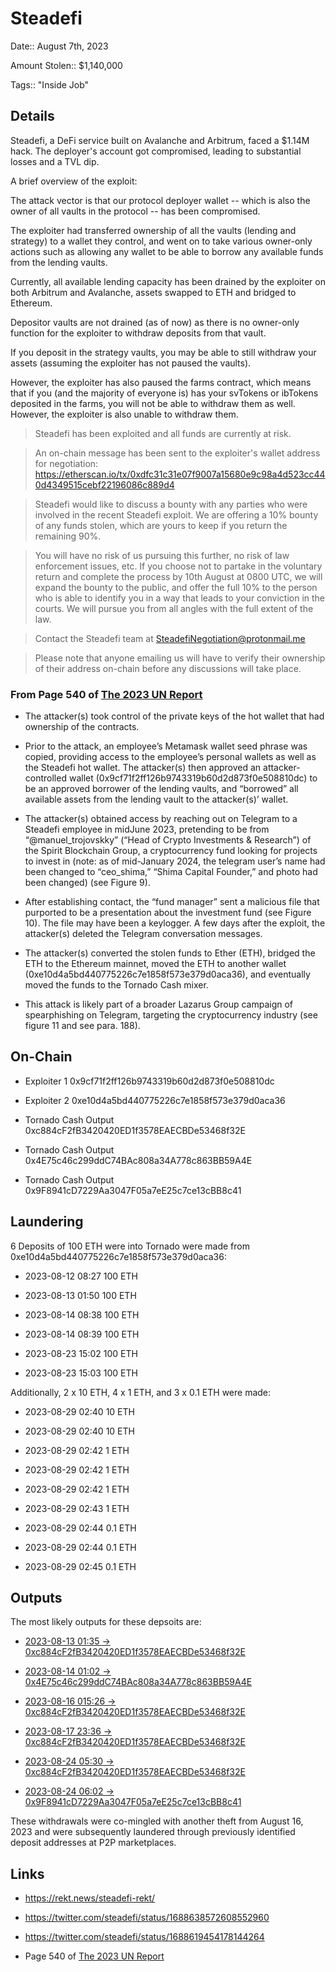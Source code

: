 # Steadefi

Date:: August 7th, 2023

Amount Stolen:: $1,140,000

Tags:: "Inside Job"

## Details

Steadefi, a DeFi service built on Avalanche and Arbitrum, faced a $1.14M hack. The deployer's account got compromised, leading to substantial losses and a TVL dip.

A brief overview of the exploit:

The attack vector is that our protocol deployer wallet -- which is also the owner of all vaults in the protocol -- has been compromised.  

The exploiter had transferred ownership of all the vaults (lending and strategy) to a wallet they control, and went on to take various owner-only actions such as allowing any wallet to be able to borrow any available funds from the lending vaults. 

Currently, all available lending capacity has been drained by the exploiter on both Arbitrum and Avalanche, assets swapped to ETH and bridged to Ethereum.  

Depositor vaults are not drained (as of now) as there is no owner-only function for the exploiter to withdraw deposits from that vault. 

If you deposit in the strategy vaults, you may be able to still withdraw your assets (assuming the exploiter has not paused the vaults). 

However, the exploiter has also paused the farms contract, which means that if you (and the majority of everyone is) has your svTokens or ibTokens deposited in the farms, you will not be able to withdraw them as well. However, the exploiter is also unable to withdraw them.

> Steadefi has been exploited and all funds are currently at risk.

> An on-chain message has been sent to the exploiter's wallet address for negotiation: https://etherscan.io/tx/0xdfc31c31e07f9007a15680e9c98a4d523cc440d4349515cebf22196086c889d4

> Steadefi would like to discuss a bounty with any parties who were involved in the recent Steadefi exploit. We are offering a 10% bounty of any funds stolen, which are yours to keep if you return the remaining 90%.

> You will have no risk of us pursuing this further, no risk of law enforcement issues, etc. If you choose not to partake in the voluntary return and complete the process by 10th August at 0800 UTC, we will expand the bounty to the public, and offer the full 10% to the person who is able to identify you in a way that leads to your conviction in the courts. We will pursue you from all angles with the full extent of the law.

> Contact the Steadefi team at SteadefiNegotiation@protonmail.me

> Please note that anyone emailing us will have to verify their ownership of their address on-chain before any discussions will take place.

### From Page 540 of [The 2023 UN Report](https://documents.un.org/doc/undoc/gen/n24/032/68/pdf/n2403268.pdf?token=Lnb4xBoncpFwgtMIpl&fe=true)

- The attacker(s) took control of the private keys of the hot wallet that had ownership of the
contracts.

- Prior to the attack, an employee’s Metamask wallet seed phrase was copied, providing access
to the employee’s personal wallets as well as the Steadefi hot wallet. The attacker(s) then
approved an attacker-controlled wallet (0x9cf71f2ff126b9743319b60d2d873f0e508810dc) to
be an approved borrower of the lending vaults, and “borrowed” all available assets from the
lending vault to the attacker(s)’ wallet.

- The attacker(s) obtained access by reaching out on Telegram to a Steadefi employee in midJune 2023, pretending to be from “@manuel_trojovskky” (“Head of Crypto Investments &
Research”) of the Spirit Blockchain Group, a cryptocurrency fund looking for projects to invest
in (note: as of mid-January 2024, the telegram user’s name had been changed to “ceo_shima,”
“Shima Capital Founder,” and photo had been changed) (see Figure 9).

- After establishing contact, the “fund manager” sent a malicious file that purported to be a
presentation about the investment fund (see Figure 10). The file may have been a keylogger. A
few days after the exploit, the attacker(s) deleted the Telegram conversation messages.

- The attacker(s) converted the stolen funds to Ether (ETH), bridged the ETH to the Ethereum
mainnet, moved the ETH to another wallet (0xe10d4a5bd440775226c7e1858f573e379d0aca36),
and eventually moved the funds to the Tornado Cash mixer.

- This attack is likely part of a broader Lazarus Group campaign of spearphishing on Telegram,
targeting the cryptocurrency industry (see figure 11 and see para. 188).


## On-Chain

- Exploiter 1 0x9cf71f2ff126b9743319b60d2d873f0e508810dc

- Exploiter 2 0xe10d4a5bd440775226c7e1858f573e379d0aca36

- Tornado Cash Output 0xc884cF2fB3420420ED1f3578EAECBDe53468f32E

- Tornado Cash Output 0x4E75c46c299ddC74BAc808a34A778c863BB59A4E

- Tornado Cash Output 0x9F8941cD7229Aa3047F05a7eE25c7ce13cBB8c41



## Laundering

6 Deposits of 100 ETH were into Tornado were made from 0xe10d4a5bd440775226c7e1858f573e379d0aca36:

- 2023-08-12 08:27 100 ETH

- 2023-08-13 01:50 100 ETH

- 2023-08-14 08:38 100 ETH

- 2023-08-14 08:39 100 ETH

- 2023-08-23 15:02 100 ETH

- 2023-08-23 15:03 100 ETH


Additionally, 2 x 10 ETH, 4 x 1 ETH, and 3 x 0.1 ETH were made:

- 2023-08-29 02:40 10 ETH

- 2023-08-29 02:40 10 ETH

- 2023-08-29 02:42 1 ETH

- 2023-08-29 02:42 1 ETH

- 2023-08-29 02:42 1 ETH

- 2023-08-29 02:43 1 ETH

- 2023-08-29 02:44 0.1 ETH

- 2023-08-29 02:44 0.1 ETH

- 2023-08-29 02:45 0.1 ETH

## Outputs

The most likely outputs for these depsoits are:

- [2023-08-13 01:35 -> 0xc884cF2fB3420420ED1f3578EAECBDe53468f32E](https://etherscan.io/tx/0x499dae0411931bdb396a704894ac824f434e7b4c6f8828a8872db151a0fa7dd8)

- [2023-08-14 01:02 -> 0x4E75c46c299ddC74BAc808a34A778c863BB59A4E](https://etherscan.io/tx/0x6c7c233bd39ddfd920e0b04ac23a935c19be332a46e0d82cf75f43eb4ac209a2)

- [2023-08-16 015:26 -> 0xc884cF2fB3420420ED1f3578EAECBDe53468f32E](https://etherscan.io/tx/0xb589962b62c59ed2e8c5977ba614ce94bfc9d107015ad67a1e9391122a03e849)

- [2023-08-17 23:36 -> 0xc884cF2fB3420420ED1f3578EAECBDe53468f32E](https://etherscan.io/tx/0xf23aa066bbaaaec2cd34b850791314d6a070148e1fb4440cad1d5a8ceb4e811b)

- [2023-08-24 05:30 -> 0xc884cF2fB3420420ED1f3578EAECBDe53468f32E](https://etherscan.io/tx/0xa23628410e99c908ebd3839e7d928f72b7a896c80714f3e1e1321f057f573a2c)

- [2023-08-24 06:02 -> 0x9F8941cD7229Aa3047F05a7eE25c7ce13cBB8c41](https://etherscan.io/tx/0xbf61cd7e50303f3602220e28298d6f98b211073d42d8245dd3c20e910d3be191)

These withdrawals were co-mingled with another theft from August 16, 2023 and were subsequently laundered through previously identified deposit addresses at P2P marketplaces.


## Links

- https://rekt.news/steadefi-rekt/

- https://twitter.com/steadefi/status/1688638572608552960

- https://twitter.com/steadefi/status/1688619454178144264

- Page 540 of [The 2023 UN Report](https://documents.un.org/doc/undoc/gen/n24/032/68/pdf/n2403268.pdf?token=Lnb4xBoncpFwgtMIpl&fe=true)
